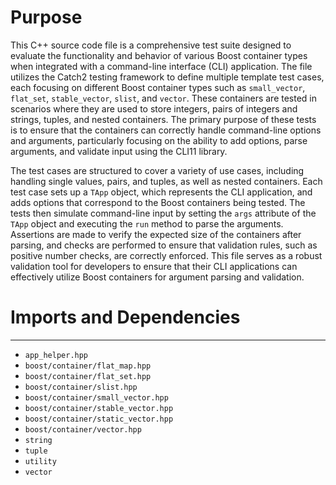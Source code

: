 # Purpose
This C++ source code file is a comprehensive test suite designed to evaluate the functionality and behavior of various Boost container types when integrated with a command-line interface (CLI) application. The file utilizes the Catch2 testing framework to define multiple template test cases, each focusing on different Boost container types such as `small_vector`, `flat_set`, `stable_vector`, `slist`, and `vector`. These containers are tested in scenarios where they are used to store integers, pairs of integers and strings, tuples, and nested containers. The primary purpose of these tests is to ensure that the containers can correctly handle command-line options and arguments, particularly focusing on the ability to add options, parse arguments, and validate input using the CLI11 library.

The test cases are structured to cover a variety of use cases, including handling single values, pairs, and tuples, as well as nested containers. Each test case sets up a `TApp` object, which represents the CLI application, and adds options that correspond to the Boost containers being tested. The tests then simulate command-line input by setting the `args` attribute of the `TApp` object and executing the `run` method to parse the arguments. Assertions are made to verify the expected size of the containers after parsing, and checks are performed to ensure that validation rules, such as positive number checks, are correctly enforced. This file serves as a robust validation tool for developers to ensure that their CLI applications can effectively utilize Boost containers for argument parsing and validation.
# Imports and Dependencies

---
- `app_helper.hpp`
- `boost/container/flat_map.hpp`
- `boost/container/flat_set.hpp`
- `boost/container/slist.hpp`
- `boost/container/small_vector.hpp`
- `boost/container/stable_vector.hpp`
- `boost/container/static_vector.hpp`
- `boost/container/vector.hpp`
- `string`
- `tuple`
- `utility`
- `vector`


